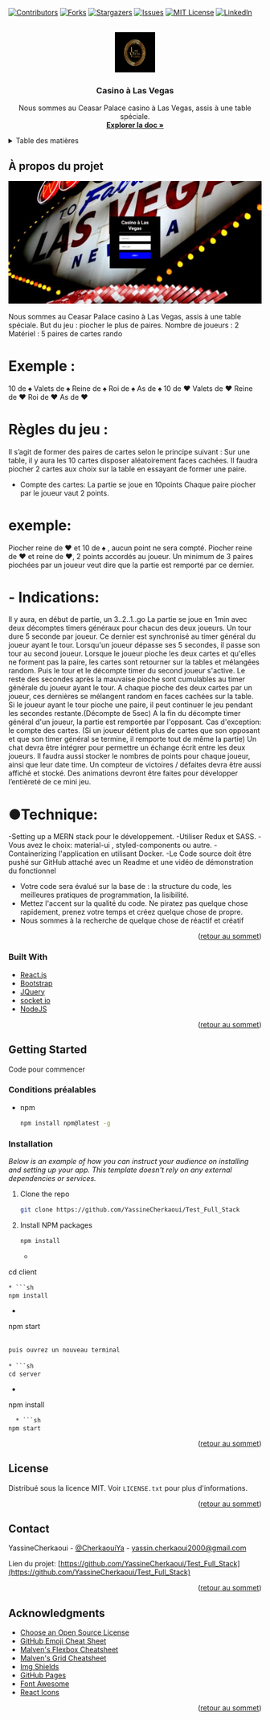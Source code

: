 <div id="top"></div>

[![Contributors][contributors-shield]][contributors-url]
[![Forks][forks-shield]][forks-url]
[![Stargazers][stars-shield]][stars-url]
[![Issues][issues-shield]][issues-url]
[![MIT License][license-shield]][license-url]
[![LinkedIn][linkedin-shield]][linkedin-url]



<!-- PROJECT LOGO -->
<br />
<div align="center">
  <a href="https://github.com/YassineCherkaoui/Test_Full_Stack">
    <img src="./screenshots/logo.jpg" alt="Logo" width="80" height="80">
  </a>

  <h3 align="center">Casino à Las Vegas</h3>

  <p align="center">
    Nous sommes au Ceasar Palace casino à Las Vegas, assis à une table spéciale.
    <br />
    <a href="https://github.com/YassineCherkaoui/Test_Full_Stack"><strong>Explorer la doc »</strong></a>
    <br />
  </p>
</div>



<!-- TABLE OF CONTENTS -->
<details>
  <summary>Table des matières</summary>
  <ol>
    <li>
      <a href="#about-the-project">À propos du projet</a>
      <ul>
        <li><a href="#built-with">Construit avec</a></li>
      </ul>
    </li>
    <li>
      <a href="#getting-started">Commencer</a>
      <ul>
        <li><a href="#prerequisites">Prerequisites</a></li>
        <li><a href="#installation">Installation</a></li>
      </ul>
    </li>
  </ol>
</details>



<!-- ABOUT THE PROJECT -->
## À propos du projet

[![Product Name Screen Shot][product-screenshot]](https://example.com)

Nous sommes au Ceasar Palace casino à Las Vegas, assis à une table spéciale.
But du jeu : piocher le plus de paires.
Nombre de joueurs : 2
Matériel : 5 paires de cartes rando

# Exemple :
10 de ♠
Valets de ♠
Reine de ♠
Roi de ♠
As de ♠
10 de ♥
Valets de ♥
Reine de ♥
Roi de ♥
As de ♥
# Règles du jeu :
Il s’agit de former des paires de cartes selon le principe suivant :
Sur une table, il y aura les 10 cartes disposer aléatoirement faces cachées. Il faudra
piocher 2 cartes aux choix sur la table en essayant de former une paire.
- Compte des cartes:
La partie se joue en 10points
Chaque paire piocher par le joueur vaut 2 points.
# exemple:
Piocher reine de ♥ et 10 de ♠ , aucun point ne sera compté.
Piocher reine de ♥ et reine de ♥, 2 points accordés au joueur.
Un minimum de 3 paires piochées par un joueur veut dire que la partie est remporté par ce
dernier.
# - Indications:
Il y aura, en début de partie, un 3..2..1..go
La partie se joue en 1min avec deux décomptes timers généraux pour chacun des deux
joueurs.
Un tour dure 5 seconde par joueur. Ce dernier est synchronisé au timer général du joueur
ayant le tour.
Lorsqu'un joueur dépasse ses 5 secondes, il passe son tour au second joueur.
Lorsque le joueur pioche les deux cartes et qu'elles ne forment pas la paire, les cartes sont
retourner sur la tables et mélangées random.
Puis le tour et le décompte timer du second joueur s'active.
Le reste des secondes après la mauvaise pioche sont cumulables au timer générale du joueur
ayant le tour.
A chaque pioche des deux cartes par un joueur, ces dernières se mélangent random en faces
cachées sur la table.
Si le joueur ayant le tour pioche une paire, il peut continuer le jeu pendant les secondes
restante.(Décompte de 5sec)
A la fin du décompte timer général d'un joueur, la partie est remportée par l'opposant.
Cas d'exception: le compte des cartes.
(Si un joueur détient plus de cartes que son opposant et que son timer général se termine, il
remporte tout de même la partie)
Un chat devra être intégrer pour permettre un échange écrit entre les deux joueurs.
Il faudra aussi stocker le nombres de points pour chaque joueur, ainsi que leur date time.
Un compteur de victoires / défaites devra être aussi affiché et stocké.
Des animations devront être faites pour développer l’entièreté de ce mini jeu.
# ●Technique:
-Setting up a MERN stack pour le développement.
-Utiliser Redux et SASS.
-Vous avez le choix: material-ui , styled-components ou autre.
-Containerizing l'application en utilisant Docker.
-Le Code source doit être pushé sur GitHub attaché avec un Readme et une vidéo de
démonstration du fonctionnel
- Votre code sera évalué sur la base de : la structure du code, les meilleures pratiques de 
programmation, la lisibilité.
- Mettez l'accent sur la qualité du code. Ne piratez pas quelque chose rapidement, prenez votre 
temps et créez quelque chose de propre.
- Nous sommes à la recherche de quelque chose de réactif et créatif

<p align="right">(<a href="#top">retour au sommet</a>)</p>



### Built With
* [React.js](https://reactjs.org/)
* [Bootstrap](https://getbootstrap.com)
* [JQuery](https://jquery.com)
* [socket io](https://socket.io/)
* [NodeJS](https://nodejs.org/)

<p align="right">(<a href="#top">retour au sommet</a>)</p>



<!-- GETTING STARTED -->
## Getting Started

Code pour commencer

### Conditions préalables
* npm
  ```sh
  npm install npm@latest -g
  ```

### Installation

_Below is an example of how you can instruct your audience on installing and setting up your app. This template doesn't rely on any external dependencies or services._

1. Clone the repo
   ```sh
   git clone https://github.com/YassineCherkaoui/Test_Full_Stack
   ```
3. Install NPM packages
   ```sh
   npm install
   ```
   * ```sh
  cd client
  ```
  * ```sh
  npm install
  ```
  * ```sh
  npm start
  ```

  puis ouvrez un nouveau terminal

  * ```sh
  cd server
  ```
  * ```sh
  npm install
  ```
    * ```sh
  npm start
  ```

<p align="right">(<a href="#top">retour au sommet</a>)</p>


<!-- LICENSE -->
## License

Distribué sous la licence MIT. Voir `LICENSE.txt` pour plus d'informations.

<p align="right">(<a href="#top">retour au sommet</a>)</p>



<!-- CONTACT -->
## Contact

YassineCherkaoui - [@CherkaouiYa](https://twitter.com/CherkaouiYa) - yassin.cherkaoui2000@gmail.com

Lien du projet: [https://github.com/YassineCherkaoui/Test_Full_Stack](https://github.com/YassineCherkaoui/Test_Full_Stack)

<p align="right">(<a href="#top">retour au sommet</a>)</p>



<!-- ACKNOWLEDGMENTS -->
## Acknowledgments


* [Choose an Open Source License](https://choosealicense.com)
* [GitHub Emoji Cheat Sheet](https://www.webpagefx.com/tools/emoji-cheat-sheet)
* [Malven's Flexbox Cheatsheet](https://flexbox.malven.co/)
* [Malven's Grid Cheatsheet](https://grid.malven.co/)
* [Img Shields](https://shields.io)
* [GitHub Pages](https://pages.github.com)
* [Font Awesome](https://fontawesome.com)
* [React Icons](https://react-icons.github.io/react-icons/search)

<p align="right">(<a href="#top">retour au sommet</a>)</p>


[contributors-shield]: https://img.shields.io/github/contributors/othneildrew/Best-README-Template.svg?style=for-the-badge
[contributors-url]: https://github.com/YassineCherkaoui/Test_Full_Stack/graphs/contributors
[forks-shield]: https://img.shields.io/github/forks/othneildrew/Best-README-Template.svg?style=for-the-badge
[forks-url]: https://github.com/YassineCherkaoui/Test_Full_Stack/network/members
[stars-shield]: https://img.shields.io/github/stars/othneildrew/Best-README-Template.svg?style=for-the-badge
[stars-url]: https://github.com/YassineCherkaoui/Test_Full_Stack/stargazers
[issues-shield]: https://img.shields.io/github/issues/othneildrew/Best-README-Template.svg?style=for-the-badge
[issues-url]: https://github.com/YassineCherkaoui/Test_Full_Stack/issues
[license-shield]: https://img.shields.io/github/license/othneildrew/Best-README-Template.svg?style=for-the-badge
[license-url]: https://github.com/YassineCherkaoui/Test_Full_Stack/blob/master/LICENSE.txt
[linkedin-shield]: https://img.shields.io/badge/-LinkedIn-black.svg?style=for-the-badge&logo=linkedin&colorB=555
[linkedin-url]: https://linkedin.com/in/othneildrew
[product-screenshot]: Screenshots/login_Page.png
[product-screenshot_2]: Screenshots/Game_Page.png
